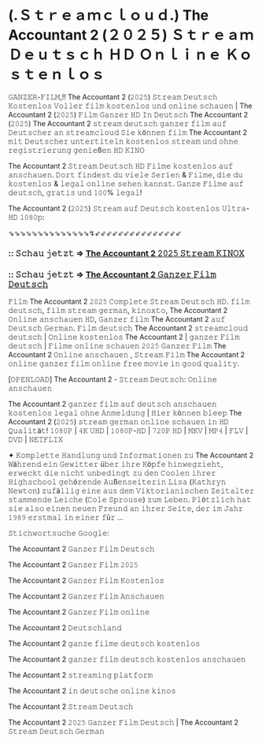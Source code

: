 # (.Ｓｔｒｅａｍｃｌｏｕｄ.) The Accountant 2 (２０２５) Ｓｔｒｅａｍ Ｄｅｕｔｓｃｈ ＨＤ Ｏｎｌｉｎｅ Ｋｏｓｔｅｎｌｏｓ

𝙶𝙰𝙽𝚉𝙴𝚁-𝙵𝙸𝙻𝙼,!! The Accountant 2 (𝟸𝟶𝟸𝟻) 𝚂𝚝𝚛𝚎𝚊𝚖 𝙳𝚎𝚞𝚝𝚜𝚌𝚑 𝙺𝚘𝚜𝚝𝚎𝚗𝚕𝚘𝚜 𝚅𝚘𝚕𝚕𝚎𝚛 𝚏𝚒𝚕𝚖 𝚔𝚘𝚜𝚝𝚎𝚗𝚕𝚘𝚜 𝚞𝚗𝚍 𝚘𝚗𝚕𝚒𝚗𝚎 𝚜𝚌𝚑𝚊𝚞𝚎𝚗 | The Accountant 2 (𝟸𝟶𝟸𝟻) 𝙵𝚒𝚕𝚖 𝙶𝚊𝚗𝚣𝚎𝚛 𝙷𝙳 𝙸𝚗 𝙳𝚎𝚞𝚝𝚜𝚌𝚑 The Accountant 2 (𝟸𝟶𝟸𝟻) The Accountant 2 𝚜𝚝𝚛𝚎𝚊𝚖 𝚍𝚎𝚞𝚝𝚜𝚌𝚑 𝚐𝚊𝚗𝚣𝚎𝚛 𝚏𝚒𝚕𝚖 𝚊𝚞𝚏 𝙳𝚎𝚞𝚝𝚜𝚌𝚑𝚎𝚛 𝚊𝚗 𝚜𝚝𝚛𝚎𝚊𝚖𝚌𝚕𝚘𝚞𝚍 𝚂𝚒𝚎 𝚔ö𝚗𝚗𝚎𝚗 𝚏𝚒𝚕𝚖 The Accountant 2 𝚖𝚒𝚝 𝙳𝚎𝚞𝚝𝚜𝚌𝚑𝚎𝚛 𝚞𝚗𝚝𝚎𝚛𝚝𝚒𝚝𝚎𝚕𝚗 𝚔𝚘𝚜𝚝𝚎𝚗𝚕𝚘𝚜 𝚜𝚝𝚛𝚎𝚊𝚖 𝚞𝚗𝚍 𝚘𝚑𝚗𝚎 𝚛𝚎𝚐𝚒𝚜𝚝𝚛𝚒𝚎𝚛𝚞𝚗𝚐 𝚐𝚎𝚗𝚒𝚎ß𝚎𝚗 𝙷𝙳 𝙺𝙸𝙽𝙾

The Accountant 2 𝚂𝚝𝚛𝚎𝚊𝚖 𝙳𝚎𝚞𝚝𝚜𝚌𝚑 𝙷𝙳 𝙵𝚒𝚕𝚖𝚎 𝚔𝚘𝚜𝚝𝚎𝚗𝚕𝚘𝚜 𝚊𝚞𝚏 𝚊𝚗𝚜𝚌𝚑𝚊𝚞𝚎𝚗. 𝙳𝚘𝚛𝚝 𝚏𝚒𝚗𝚍𝚎𝚜𝚝 𝚍𝚞 𝚟𝚒𝚎𝚕𝚎 𝚂𝚎𝚛𝚒𝚎𝚗 & 𝙵𝚒𝚕𝚖𝚎, 𝚍𝚒𝚎 𝚍𝚞 𝚔𝚘𝚜𝚝𝚎𝚗𝚕𝚘𝚜 & 𝚕𝚎𝚐𝚊𝚕 𝚘𝚗𝚕𝚒𝚗𝚎 𝚜𝚎𝚑𝚎𝚗 𝚔𝚊𝚗𝚗𝚜𝚝. 𝙶𝚊𝚗𝚣𝚎 𝙵𝚒𝚕𝚖𝚎 𝚊𝚞𝚏 𝚍𝚎𝚞𝚝𝚜𝚌𝚑, 𝚐𝚛𝚊𝚝𝚒𝚜 𝚞𝚗𝚍 𝟷𝟶𝟶% 𝚕𝚎𝚐𝚊𝚕!

The Accountant 2 (𝟸𝟶𝟸𝟻) 𝚂𝚝𝚛𝚎𝚊𝚖 𝚊𝚞𝚏 𝙳𝚎𝚞𝚝𝚜𝚌𝚑 𝚔𝚘𝚜𝚝𝚎𝚗𝚕𝚘𝚜 𝚄𝚕𝚝𝚛𝚊-𝙷𝙳 𝟷𝟶𝟾𝟶𝚙:

⇘⇘⇘⇘⇘⇘⇘⇘⇘⇘⇘⇘⇘⇘↯⇙⇙⇙⇙⇙⇙⇙⇙⇙⇙⇙⇙⇙⇙⇙

### :: 𝚂𝚌𝚑𝚊𝚞 𝚓𝚎𝚝𝚣𝚝 => [The Accountant 2 𝟸𝟶𝟸𝟻 𝚂𝚝𝚛𝚎𝚊𝚖 𝙺𝙸𝙽𝙾𝚇](https://t.co/goUXjD7eEE)

### :: 𝚂𝚌𝚑𝚊𝚞 𝚓𝚎𝚝𝚣𝚝 => [The Accountant 2 𝙶𝚊𝚗𝚣𝚎𝚛 𝙵𝚒𝚕𝚖 𝙳𝚎𝚞𝚝𝚜𝚌𝚑](https://t.co/goUXjD7eEE)

𝙵𝚒𝚕𝚖 The Accountant 2 𝟸𝟶𝟸𝟻 𝙲𝚘𝚖𝚙𝚕𝚎𝚝𝚎 𝚂𝚝𝚛𝚎𝚊𝚖 𝙳𝚎𝚞𝚝𝚜𝚌𝚑 𝙷𝙳. 𝚏𝚒𝚕𝚖 𝚍𝚎𝚞𝚝𝚜𝚌𝚑, 𝚏𝚒𝚕𝚖 𝚜𝚝𝚛𝚎𝚊𝚖 𝚐𝚎𝚛𝚖𝚊𝚗, 𝚔𝚒𝚗𝚘𝚡𝚝𝚘, The Accountant 2 𝙾𝚗𝚕𝚒𝚗𝚎 𝚊𝚗𝚜𝚌𝚑𝚊𝚞𝚎𝚗 𝙷𝙳, 𝙶𝚊𝚗𝚣𝚎𝚛 𝚏𝚒𝚕𝚖 The Accountant 2 𝚊𝚞𝚏 𝙳𝚎𝚞𝚝𝚜𝚌𝚑 𝙶𝚎𝚛𝚖𝚊𝚗. 𝙵𝚒𝚕𝚖 𝚍𝚎𝚞𝚝𝚜𝚌𝚑 The Accountant 2 𝚜𝚝𝚛𝚎𝚊𝚖𝚌𝚕𝚘𝚞𝚍 𝚍𝚎𝚞𝚝𝚜𝚌𝚑 | 𝙾𝚗𝚕𝚒𝚗𝚎 𝚔𝚘𝚜𝚝𝚎𝚗𝚕𝚘𝚜 The Accountant 2 | 𝚐𝚊𝚗𝚣𝚎𝚛 𝙵𝚒𝚕𝚖 𝚍𝚎𝚞𝚝𝚜𝚌𝚑 | 𝙵𝚒𝚕𝚖𝚎 𝚘𝚗𝚕𝚒𝚗𝚎 𝚜𝚌𝚑𝚊𝚞𝚎𝚗 𝟸𝟶𝟸𝟻 𝙶𝚊𝚗𝚣𝚎𝚛 𝙵𝚒𝚕𝚖 The Accountant 2 𝙾𝚗𝚕𝚒𝚗𝚎 𝚊𝚗𝚜𝚌𝚑𝚊𝚞𝚎𝚗 , 𝚂𝚝𝚛𝚎𝚊𝚖 𝙵𝚒𝚕𝚖 The Accountant 2 𝚘𝚗𝚕𝚒𝚗𝚎 𝚐𝚊𝚗𝚣𝚎𝚛 𝚏𝚒𝚕𝚖 𝚘𝚗𝚕𝚒𝚗𝚎 𝚏𝚛𝚎𝚎 𝚖𝚘𝚟𝚒𝚎 𝚒𝚗 𝚐𝚘𝚘𝚍 𝚚𝚞𝚊𝚕𝚒𝚝𝚢.

[𝙾𝙿𝙴𝙽𝙻𝙾𝙰𝙳] The Accountant 2 - 𝚂𝚝𝚛𝚎𝚊𝚖 𝙳𝚎𝚞𝚝𝚜𝚌𝚑: 𝙾𝚗𝚕𝚒𝚗𝚎 𝚊𝚗𝚜𝚌𝚑𝚊𝚞𝚎𝚗

The Accountant 2 𝚐𝚊𝚗𝚣𝚎𝚛 𝚏𝚒𝚕𝚖 𝚊𝚞𝚏 𝚍𝚎𝚞𝚝𝚜𝚌𝚑 𝚊𝚗𝚜𝚌𝚑𝚊𝚞𝚎𝚗 𝚔𝚘𝚜𝚝𝚎𝚗𝚕𝚘𝚜 𝚕𝚎𝚐𝚊𝚕 𝚘𝚑𝚗𝚎 𝙰𝚗𝚖𝚎𝚕𝚍𝚞𝚗𝚐 | 𝙷𝚒𝚎𝚛 𝚔ö𝚗𝚗𝚎𝚗 𝚋𝚕𝚎𝚎𝚙 The Accountant 2 (𝟸𝟶𝟸𝟻) 𝚜𝚝𝚛𝚎𝚊𝚖 𝚐𝚎𝚛𝚖𝚊𝚗 𝚘𝚗𝚕𝚒𝚗𝚎 𝚜𝚌𝚑𝚊𝚞𝚎𝚗 𝚒𝚗 𝙷𝙳 𝚀𝚞𝚊𝚕𝚒𝚝ä𝚝! 𝟷𝟶𝟾𝟶𝙿 | 𝟺𝙺 𝚄𝙷𝙳 | 𝟷𝟶𝟾𝟶𝙿-𝙷𝙳 | 𝟽𝟸𝟶𝙿 𝙷𝙳 | 𝙼𝙺𝚅 | 𝙼𝙿𝟺 | 𝙵𝙻𝚅 | 𝙳𝚅𝙳 | 𝙽𝙴𝚃𝙵𝙻𝙸𝚇

✦ 𝙺𝚘𝚖𝚙𝚕𝚎𝚝𝚝𝚎 𝙷𝚊𝚗𝚍𝚕𝚞𝚗𝚐 𝚞𝚗𝚍 𝙸𝚗𝚏𝚘𝚛𝚖𝚊𝚝𝚒𝚘𝚗𝚎𝚗 𝚣𝚞 The Accountant 2
𝚆ä𝚑𝚛𝚎𝚗𝚍 𝚎𝚒𝚗 𝙶𝚎𝚠𝚒𝚝𝚝𝚎𝚛 ü𝚋𝚎𝚛 𝚒𝚑𝚛𝚎 𝙺ö𝚙𝚏𝚎 𝚑𝚒𝚗𝚠𝚎𝚐𝚣𝚒𝚎𝚑𝚝, 𝚎𝚛𝚠𝚎𝚌𝚔𝚝 𝚍𝚒𝚎 𝚗𝚒𝚌𝚑𝚝 𝚞𝚗𝚋𝚎𝚍𝚒𝚗𝚐𝚝 𝚣𝚞 𝚍𝚎𝚗 𝙲𝚘𝚘𝚕𝚎𝚗 𝚒𝚑𝚛𝚎𝚛 𝙷𝚒𝚐𝚑𝚜𝚌𝚑𝚘𝚘𝚕 𝚐𝚎𝚑ö𝚛𝚎𝚗𝚍𝚎 𝙰𝚞ß𝚎𝚗𝚜𝚎𝚒𝚝𝚎𝚛𝚒𝚗 𝙻𝚒𝚜𝚊 (𝙺𝚊𝚝𝚑𝚛𝚢𝚗 𝙽𝚎𝚠𝚝𝚘𝚗) 𝚣𝚞𝚏ä𝚕𝚕𝚒𝚐 𝚎𝚒𝚗𝚎 𝚊𝚞𝚜 𝚍𝚎𝚖 𝚅𝚒𝚔𝚝𝚘𝚛𝚒𝚊𝚗𝚒𝚜𝚌𝚑𝚎𝚗 𝚉𝚎𝚒𝚝𝚊𝚕𝚝𝚎𝚛 𝚜𝚝𝚊𝚖𝚖𝚎𝚗𝚍𝚎 𝙻𝚎𝚒𝚌𝚑𝚎 (𝙲𝚘𝚕𝚎 𝚂𝚙𝚛𝚘𝚞𝚜𝚎) 𝚣𝚞𝚖 𝙻𝚎𝚋𝚎𝚗. 𝙿𝚕ö𝚝𝚣𝚕𝚒𝚌𝚑 𝚑𝚊𝚝 𝚜𝚒𝚎 𝚊𝚕𝚜𝚘 𝚎𝚒𝚗𝚎𝚗 𝚗𝚎𝚞𝚎𝚗 𝙵𝚛𝚎𝚞𝚗𝚍 𝚊𝚗 𝚒𝚑𝚛𝚎𝚛 𝚂𝚎𝚒𝚝𝚎, 𝚍𝚎𝚛 𝚒𝚖 𝙹𝚊𝚑𝚛 𝟷𝟿𝟾𝟿 𝚎𝚛𝚜𝚝𝚖𝚊𝚕 𝚒𝚗 𝚎𝚒𝚗𝚎𝚛 𝚏ü𝚛 ...

𝚂𝚝𝚒𝚌𝚑𝚠𝚘𝚛𝚝𝚜𝚞𝚌𝚑𝚎 𝙶𝚘𝚘𝚐𝚕𝚎:

The Accountant 2 𝙶𝚊𝚗𝚣𝚎𝚛 𝙵𝚒𝚕𝚖 𝙳𝚎𝚞𝚝𝚜𝚌𝚑

The Accountant 2 𝙶𝚊𝚗𝚣𝚎𝚛 𝙵𝚒𝚕𝚖 𝟸𝟶𝟸𝟻

The Accountant 2 𝙶𝚊𝚗𝚣𝚎𝚛 𝙵𝚒𝚕𝚖 𝙺𝚘𝚜𝚝𝚎𝚗𝚕𝚘𝚜

The Accountant 2 𝙶𝚊𝚗𝚣𝚎𝚛 𝙵𝚒𝚕𝚖 𝙰𝚗𝚜𝚌𝚑𝚊𝚞𝚎𝚗

The Accountant 2 𝙶𝚊𝚗𝚣𝚎𝚛 𝙵𝚒𝚕𝚖 𝚘𝚗𝚕𝚒𝚗𝚎

The Accountant 2 𝙳𝚎𝚞𝚝𝚜𝚌𝚑𝚕𝚊𝚗𝚍

The Accountant 2 𝚐𝚊𝚗𝚣𝚎 𝚏𝚒𝚕𝚖𝚎 𝚍𝚎𝚞𝚝𝚜𝚌𝚑 𝚔𝚘𝚜𝚝𝚎𝚗𝚕𝚘𝚜

The Accountant 2 𝚐𝚊𝚗𝚣𝚎𝚛 𝚏𝚒𝚕𝚖 𝚍𝚎𝚞𝚝𝚜𝚌𝚑 𝚔𝚘𝚜𝚝𝚎𝚗𝚕𝚘𝚜 𝚊𝚗𝚜𝚌𝚑𝚊𝚞𝚎𝚗

The Accountant 2 𝚜𝚝𝚛𝚎𝚊𝚖𝚒𝚗𝚐 𝚙𝚕𝚊𝚝𝚏𝚘𝚛𝚖

The Accountant 2 𝚒𝚗 𝚍𝚎𝚞𝚝𝚜𝚌𝚑𝚎 𝚘𝚗𝚕𝚒𝚗𝚎 𝚔𝚒𝚗𝚘𝚜

The Accountant 2 𝚂𝚝𝚛𝚎𝚊𝚖 𝙳𝚎𝚞𝚝𝚜𝚌𝚑

The Accountant 2 𝟸𝟶𝟸𝟻 𝙶𝚊𝚗𝚣𝚎𝚛 𝙵𝚒𝚕𝚖 𝙳𝚎𝚞𝚝𝚜𝚌𝚑 | The Accountant 2 𝚂𝚝𝚛𝚎𝚊𝚖 𝙳𝚎𝚞𝚝𝚜𝚌𝚑 𝙶𝚎𝚛𝚖𝚊𝚗
